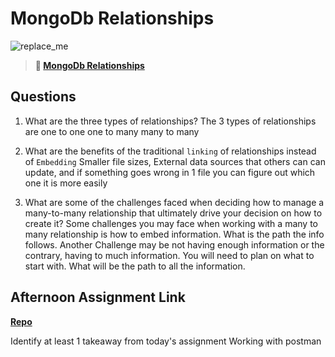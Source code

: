 # MongoDb Relationships

![replace_me](https://codeworks.blob.core.windows.net/public/assets/img/illustrations/placeholder.svg)

> **📖 [MongoDb Relationships](https://codeworksacademy.com/fs-student-guide/resources/wk5/02-Relationships)**

## Questions

1. What are the three types of relationships?
The 3 types of relationships are
one to one
one to many
many to many


2. What are the benefits of the traditional `linking` of relationships instead of `Embedding`
Smaller file sizes, External data sources that others can can update, and if something goes wrong in 1 file you can figure out which one it is more easily


3. What are some of the challenges faced when deciding how to manage a many-to-many relationship that ultimately drive your decision on how to create it?
Some challenges you may face when working with a many to many relationship is how to embed information. What is the path the info follows. Another Challenge may be not having enough information or the contrary, having to much information. You will need to plan on what to start with. What will be the path to all the information.

## Afternoon Assignment Link

**[Repo](https://github.com/ZachYentsch/goodBurger.git)**

Identify at least 1 takeaway from today's assignment
Working with postman